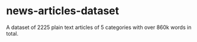 # news-articles-dataset
A dataset of 2225 plain text articles of 5 categories with over 860k words in total.
